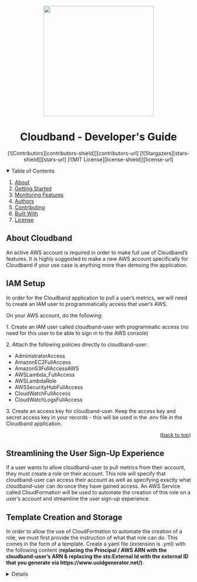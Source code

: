 <!--
*** This ReadMe used the template from https://github.com/othneildrew/Best-README-Template as an inspiration
-->

<a name='readme-top'></a>

<div align='center'>
<img src="https://cloudband.s3.amazonaws.com/tk0885_geometric_minimal_cloud_Logo_line_simple_4cc0c0da-cbd9-4d57-b6c8-d892979e2c27.png" height ="300px" width="300px" align="center">
  </a>
<h1>Cloudband - Developer's Guide</h1>

<!-- PROJECT SHIELDS -->

[![Contributors][contributors-shield]][contributors-url]
[![Stargazers][stars-shield]][stars-url]
[![MIT License][license-shield]][license-url]

</div>

<details open="open">
  <summary>Table of Contents</summary>
  <ol>
      <li><a href="#about-cloudband">About</a></li> 
      <li><a href="#getting-started">Getting Started</a></li>      
      <li><a href="#monitoring-features">Monitoring Features</a></li>
        <li><a href="#authors">Authors</a></li>      
        <li><a href="#contributing">Contributing</a></li>
        <li><a href="#built-with">Built With</a></li>
        <li><a href="#license">License</a></li>         
  </ol>
</details>


## About Cloudband
<p>An active AWS account is required in order to make full use of Cloudband’s features.  It is highly suggested to make a new AWS account specifically for Cloudband if your use case is anything more than demoing the application.</p>

## IAM Setup

<p>In order for the Cloudband application to pull a user’s metrics, we will need to create an IAM user to programmatically access that user’s AWS.</p>

<p>On your AWS account, do the following:</p>

<p>1. Create an IAM user called cloudband-user with programmatic access (no need for this user to be able to sign in to the AWS console)</p>

<p>2. Attach the following policies directly to cloudband-user:</p>

<ul>
  <li>AdministratorAccess</li>
  <li>AmazonEC2FullAccess</li>
  <li>AmazonS3FullAccessAWS</li>
  <li>AWSLambda_FullAccess</li>
  <li>AWSLambdaRole</li>
  <li>AWSSecurityHubFullAccess</li>
  <li>CloudWatchFullAccess</li>
  <li>CloudWatchLogsFullAccess</li>
</ul>

<p>3. Create an access key for cloudband-user.  Keep the access key and secret access key in your records - this will be used in the .env file in the Cloudband application.</p>

<p align="right">(<a href="#readme-top">back to top</a>)</p>


## Streamlining the User Sign-Up Experience
<p>If a user wants to allow cloudband-user to pull metrics from their account, they must create a role on their account.  This role will specify that cloudband-user can access their account as well as specifying exactly what cloudband-user can do once they have gained access.  An AWS Service called CloudFormation will be used to automate the creation of this role on a user’s account and streamline the user sign-up experience.</p>


## Template Creation and Storage
<p>In order to allow the use of CloudFormation to automate the creation of a role, we must first provide the instruction of what that role can do.  This comes in the form of a template.  Create a yaml file (extension is .yml) with the following content (<b>replacing the Principal / AWS ARN with the cloudband-user’s ARN & replacing the sts:External Id with the external ID that you generate via https://www.uuidgenerator.net/)</b>:</p>

<details>
```yaml
Description: 'CloudFormation stack'
Resources:
 CloudbandDelegationRole:
   Type: 'AWS::IAM::Role'
   Properties:
     AssumeRolePolicyDocument:
       Version: 2012-10-17
       Statement:
         - Effect: Allow
           Principal:
             AWS:
               - arn:aws:iam::635533801215:user/cloudband-user
           Action:
             - 'sts:AssumeRole'
           Condition:
             StringEquals:
               'sts:ExternalId': 92a98196-9090-11ed-a1eb-0242ac120002
     Path: /
     RoleName: CloudbandDelegationRole
     Policies:
       - PolicyName: Resources
         PolicyDocument:
           Version: 2012-10-17
           Statement:
             - Effect: Allow
               Action: 'apigateway:GET'
               Resource: '*'
             - Effect: Allow
               Action: 'apigateway:HEAD'
               Resource: '*'
             - Effect: Allow
               Action: 'apigateway:OPTIONS'
               Resource: '*'
             - Effect: Allow
               Action: 'appsync:get*'
               Resource: '*'
             - Effect: Allow
               Action: 'appsync:list*'
               Resource: '*'
             - Effect: Allow
               Action: 'athena:list*'
               Resource: '*'
             - Effect: Allow
               Action: 'athena:batchGet*'
               Resource: '*'
             - Effect: Allow
               Action: 'athena:getNamedQuery'
               Resource: '*'
             - Effect: Allow
               Action: 'athena:getQueryExecution'
               Resource: '*'
             - Effect: Allow
               Action: 'athena:getQueryExecution'
               Resource: '*'
             - Effect: Allow
               Action: 'autoscaling:describe*'
               Resource: '*'
             - Effect: Allow
               Action: 'batch:describe*'
               Resource: '*'
             - Effect: Allow
               Action: 'cloudformation:describe*'
               Resource: '*'
             - Effect: Allow
               Action: 'cloudformation:get*'
               Resource: '*'
             - Effect: Allow
               Action: 'cloudformation:list*'
               Resource: '*'
             - Effect: Allow
               Action: 'cloudfront:get*'
               Resource: '*'
             - Effect: Allow
               Action: 'cloudfront:list*'
               Resource: '*'
             - Effect: Allow
               Action: 'cloudwatch:describe*'
               Resource: '*'
             - Effect: Allow
               Action: 'cloudwatch:list*'
               Resource: '*'
             - Effect: Allow
               Action: 'dax:describe*'
               Resource: '*'
             - Effect: Allow
               Action: 'dax:list*'
               Resource: '*'
             - Effect: Allow
               Action: 'discovery:describe*'
               Resource: '*'
             - Effect: Allow
               Action: 'discovery:list*'
               Resource: '*'
             - Effect: Allow
               Action: 'dynamodb:describe*'
               Resource: '*'
             - Effect: Allow
               Action: 'dynamodb:list*'
               Resource: '*'
             - Effect: Allow
               Action: 'ec2:describe*'
               Resource: '*'
             - Effect: Allow
               Action: 'ecs:describe*'
               Resource: '*'
             - Effect: Allow
               Action: 'ecs:list*'
               Resource: '*'
             - Effect: Allow
               Action: 'ecr:describe*'
               Resource: '*'
             - Effect: Allow
               Action: 'ecr:get*'
               Resource: '*'
             - Effect: Allow
               Action: 'ecr:list*'
               Resource: '*'
             - Effect: Allow
               Action: 'eks:describe*'
               Resource: '*'
             - Effect: Allow
               Action: 'eks:list*'
               Resource: '*'
             - Effect: Allow
               Action: 'elasticache:describe*'
               Resource: '*'
             - Effect: Allow
               Action: 'elasticache:list*'
               Resource: '*'
             - Effect: Allow
               Action: 'elasticloadbalancing:describe*'
               Resource: '*'
             - Effect: Allow
               Action: 'es:describe*'
               Resource: '*'
             - Effect: Allow
               Action: 'es:list*'
               Resource: '*'
             - Effect: Allow
               Action: 'events:describe*'
               Resource: '*'
             - Effect: Allow
               Action: 'events:list*'
               Resource: '*'
             - Effect: Allow
               Action: 'firehose:describe*'
               Resource: '*'
             - Effect: Allow
               Action: 'firehose:list*'
               Resource: '*'
             - Effect: Allow
               Action: 'glacier:describe*'
               Resource: '*'
             - Effect: Allow
               Action: 'glacier:getDataRetrievalPolicy'
               Resource: '*'
             - Effect: Allow
               Action: 'glacier:getVaultAccessPolicy'
               Resource: '*'
             - Effect: Allow
               Action: 'glacier:getVaultLock'
               Resource: '*'
             - Effect: Allow
               Action: 'glacier:getVaultNotifications'
               Resource: '*'
             - Effect: Allow
               Action: 'glacier:listTagsForVault'
               Resource: '*'
             - Effect: Allow
               Action: 'glacier:listVaults'
               Resource: '*'
             - Effect: Allow
               Action: 'iot:describe*'
               Resource: '*'
             - Effect: Allow
               Action: 'iot:get*'
               Resource: '*'
             - Effect: Allow
               Action: 'iot:list*'
               Resource: '*'
             - Effect: Allow
               Action: 'kinesis:describe*'
               Resource: '*'
             - Effect: Allow
               Action: 'kinesis:list*'
               Resource: '*'
             - Effect: Allow
               Action: 'kinesisanalytics:describe*'
               Resource: '*'
             - Effect: Allow
               Action: 'kinesisanalytics:list*'
               Resource: '*'
             - Effect: Allow
               Action: 'lambda:listFunctions'
               Resource: '*'
             - Effect: Allow
               Action: 'lambda:listTags'
               Resource: '*'
             - Effect: Allow
               Action: 'rds:describe*'
               Resource: '*'
             - Effect: Allow
               Action: 'rds:list*'
               Resource: '*'
             - Effect: Allow
               Action: 'route53:list*'
               Resource: '*'
             - Effect: Allow
               Action: 'route53:get*'
               Resource: '*'
             - Effect: Allow
               Action: 's3:getBucket*'
               Resource: '*'
             - Effect: Allow
               Action: 's3:list*'
               Resource: '*'
             - Effect: Allow
               Action: 'sdb:domainMetadata'
               Resource: '*'
             - Effect: Allow
               Action: 'sdb:get*'
               Resource: '*'
             - Effect: Allow
               Action: 'sdb:list*'
               Resource: '*'
             - Effect: Allow
               Action: 'sns:get*'
               Resource: '*'
             - Effect: Allow
               Action: 'sns:list*'
               Resource: '*'
             - Effect: Allow
               Action: 'sqs:get*'
               Resource: '*'
             - Effect: Allow
               Action: 'sqs:list*'
               Resource: '*'
             - Effect: Allow
               Action: 'states:describe*'
               Resource: '*'
             - Effect: Allow
               Action: 'states:get*'
               Resource: '*'
             - Effect: Allow
               Action: 'states:list*'
               Resource: '*'
             - Effect: Allow
               Action: 'tag:get*'
               Resource: '*'
       - PolicyName: Logs
         PolicyDocument:
           Version: 2012-10-17
           Statement:
             - Effect: Allow
               Action: 'logs:deleteSubscriptionFilter'
               Resource: '*'
             - Effect: Allow
               Action: 'logs:describeLogStreams'
               Resource: '*'
             - Effect: Allow
               Action: 'logs:describeSubscriptionFilters'
               Resource: '*'
             - Effect: Allow
               Action: 'logs:filterLogEvents'
               Resource: '*'
             - Effect: Allow
               Action: 'logs:putSubscriptionFilter'
               Resource: '*'
             - Effect: Allow
               Action: 'logs:startQuery'
               Resource: '*'
             - Effect: Allow
               Action: 'logs:stopQuery'
               Resource: '*'
       - PolicyName: Metrics
         PolicyDocument:
           Version: 2012-10-17
           Statement:
             - Effect: Allow
               Action: 'cloudwatch:get*'
               Resource: '*'
       - PolicyName: Traces
         PolicyDocument:
           Version: 2012-10-17
           Statement:
             - Effect: Allow
               Action: 'xray:batch*'
               Resource: '*'
             - Effect: Allow
               Action: 'xray:get*'
               Resource: '*'


Parameters:
 ExternalId:
   Description: 'The external ID for the Cloudband delegation role'
   Type: String


Outputs:
 Version:
   Description: Cloudband CF template version
   Value: 2020-02-06
 CloudbandDelegationRoleArn:
   Description: 'The ARN for the Cloudband delegation role'
   Value: !GetAtt
     - CloudbandDelegationRole
     - Arn
```
</details>


## Getting started (Contributor Guide)
🛠️ 

<p>1. Fork and clone this repository.</p>

<p>2. Follow the Developer Setup Guide.</p>

<p>3. Using the pre-made Dockerfile, build an image and tag it as "cloudband" (must use this name).</p>

<p>4. On Dockerhub, pull the mongo image.</p>

<p>5. Run both images via the docker-compose YAML file.</p>


## Monitoring Features:

1. On the landing page, users can select the type of EC2 resources they'd like to monitor. Once selected, users can view the metrics for the selected EC2 resources.

<p align="center">
<img src="insert-picture-of-landing-page-here" />
</p>

2. Users can then select different EC2 metric data types to render.

<p align="center">
<img src="image-of-dropdown-menu-options-here" />
</p>

<p align="right">(<a href="#readme-top">back to top</a>)</p>


## Authors:

Caroline Kimball - [Github](https://github.com/kimballcaroline) || [Linkedin](www.linkedin.com/in/kimballcaroline)

Camille Salter - [Github](https://github.com/CamSalter) || [Linkedin](www.linkedin.com/in/camille-salter)

Greg Jenner - [Github](https://github.com/gregjenner) || [Linkedin](www.linkedin.com/in/greg-o-jenner)

John Donovan - [Github](https://github.com/jodonovan845) || [Linkedin]()

Tomas Kim - [Github](https://github.com/tk0885) || [Linkedin](www.linkedin.com/in/tomasjskim)


Project Links: [Github](https://github.com/oslabs-beta/cloudband) || [Linkedin](https://www.linkedin.com/our-cloudband-project) || [Medium](https://medium.com/cloudbandwriteup)

<p align="right">(<a href="#readme-top">back to top</a>)</p>


## Contributing:

<p> Have a suggestion? Found a bug? Want to make Cloudband even more amazing?</p>
<p>Please submit issues/pull requests if you have feedback or message the Cloudband team to be added as a contributor: cloudbandEC37@gmail.com</p>

<p align="right">(<a href="#readme-top">back to top</a>)</p>


## Built with
   💻 

- [React](https://reactjs.org/)
- [ReactHooks](https://reactjs.org/docs/hooks-intro.html)
- [ReactRouter](https://reactrouter.com/)
- [NodeJS](https://nodejs.org/en/)
- [Express](https://expressjs.com/)
- [MongoDB](https://www.mongodb.com/)
- [Mongoose](https://mongoosejs.com/)
- [Axios](https://www.npmjs.com/package/axios)
- [Chart.js](https://www.chartjs.org/)
- [Webpack](https://webpack.js.org/)
- [AWS SDK](https://aws.amazon.com/sdk-for-javascript/)
- [AWS CloudFormation](https://aws.amazon.com/cloudformation/)
- [AWS IAM](https://aws.amazon.com/iam/)
- [AWS Lambda](https://aws.amazon.com/lambda/)
- [AWS EC2](https://aws.amazon.com/ec2/)
- [AWS Cloudwatch](https://aws.amazon.com/cloudwatch/)
- [AWS STS](https://aws.amazon.com/sts/)
- [AWS CloudFormation](https://aws.amazon.com/cloudformation/)
- [Javascript](https://www.javascript.com/)
- [HTML](https://html.com/)
- [CSS](https://www.w3schools.com/css/)
- [Babel](https://babeljs.io/)
- [Jest](https://jestjs.io/)

<p align="right">(<a href="#readme-top">back to top</a>)</p>


## License

This project is licensed under the OurProjectNotYourProject license - see the LICENSE.md file for details

<p align="right">(<a href="#readme-top">back to top</a>)</p>

<!-- MARKDOWN LINKS & IMAGES -->
<!-- https://www.markdownguide.org/basic-syntax/#reference-style-links -->

[contributors-shield]: https://img.shields.io/github/contributors/oslabs-beta/cloudband.svg?style=for-the-badge
[contributors-url]: https://github.com/oslabs-beta/cloudband/graphs/contributors
[stars-shield]: https://img.shields.io/github/stars/oslabs-beta/cloudband.svg?style=for-the-badge
[stars-url]: https://github.com/oslabs-beta/cloudband/stargazers
[license-shield]: https://img.shields.io/github/license/oslabs-beta/cloudband.svg?style=for-the-badge
[license-url]: https://github.com/oslabs-beta/cloudband/blob/master/LICENSE.txt



